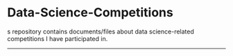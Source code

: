 # Data-Science-Competitions
s repository contains documents/files about data science-related competitions I have participated in.

---
